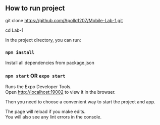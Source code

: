 ## How to run project

git clone https://github.com/Apollo1207/Mobile-Lab-1.git

cd Lab-1

In the project directory, you can run:

### `npm install`

Install all dependencies from package.json

### `npm start` OR `expo start`

Runs the Expo Developer Tools.\
Open [http://localhost:19002](http://localhost:19002) to view it in the browser.

Then you need to choose a convenient way to start the project and app.

 The page will reload if you make edits.\
You will also see any lint errors in the console.
